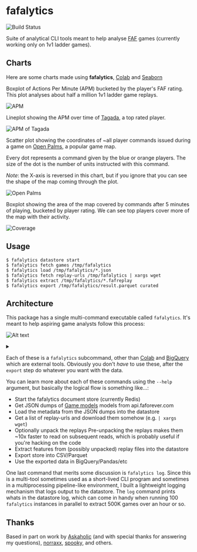 # fafalytics

![Build Status](https://github.com/yaniv-aknin/fafalytics/actions/workflows/test.yml/badge.svg?branch=main)

Suite of analytical CLI tools meant to help analyse [FAF](http://faforever.com) games (currently working only on 1v1 ladder games).

## Charts

Here are some charts made using **fafalytics**, [Colab] and [Seaborn]

[Colab]: https://colab.research.google.com
[Seaborn]: http://seaborn.pydata.org/

Boxplot of Actions Per Minute (APM) bucketed by the player's FAF rating. This plot analyses about half a million 1v1 ladder game replays.

![APM](https://gist.github.com/yaniv-aknin/bfb3ab1648ba183c68856acb759be91b/raw/8988ef0838ecd915d78152549dfbb76bbcdcfd68/apm.png)

Lineplot showing the APM over time of [Tagada](https://forum.faforever.com/user/tagada), a top rated player.

![APM of Tagada](https://gist.github.com/yaniv-aknin/bfb3ab1648ba183c68856acb759be91b/raw/8988ef0838ecd915d78152549dfbb76bbcdcfd68/apm-tagada.png)

Scatter plot showing the coordinates of ~all player commands issued during a game on [Open Palms](https://content.faforever.com/maps/previews/large/scmp_007.png), a popular game map.

Every dot represents a command given by the blue or orange players. The size of the dot is the number of units instructed with this command.

*Note*: the X-axis is reversed in this chart, but if you ignore that you can see the shape of the map coming through the plot.

![Open Palms](https://gist.github.com/yaniv-aknin/bfb3ab1648ba183c68856acb759be91b/raw/8988ef0838ecd915d78152549dfbb76bbcdcfd68/openpalms.png)

Boxplot showing the area of the map covered by commands after 5 minutes of playing, bucketed by player rating. We can see top players cover more of the map with their activity.

![Coverage](https://gist.github.com/yaniv-aknin/bfb3ab1648ba183c68856acb759be91b/raw/8988ef0838ecd915d78152549dfbb76bbcdcfd68/area-coverage.png)

## Usage

```
$ fafalytics datastore start
$ fafalytics fetch games /tmp/fafalytics
$ fafalytics load /tmp/fafalytics/*.json
$ fafalytics fetch replay-urls /tmp/fafalytics | xargs wget
$ fafalytics extract /tmp/fafalytics/*.fafreplay
$ fafalytics export /tmp/fafalytics/result.parquet curated
```

## Architecture

This package has a single multi-command executable called `fafalytics`. It's
meant to help aspiring game analysts follow this process:

![Alt text](https://g.gravizo.com/source/overview?https%3A%2F%2Fraw.githubusercontent.com%2Fyaniv-aknin%2Ffafalytics%2Fmaster%2FREADME.md)

<details> 
<summary></summary>
overview
  digraph G {
    "datastore start" -> "fetch games"
    "datastore start" -> "fetch replay-urls"
    "fetch games" -> "load"
    "fetch replay-urls" -> unpack
    "fetch replay-urls" -> extract
    unpack -> extract
    extract -> export
    load -> export
    export -> colab
    export -> bigquery
    colab, bigquery [shape=box]
    log
  }
overview
</details>

Each of these is a `fafalytics` subcommand, other than [Colab][] and
[BigQuery][] which are external tools. Obviously you don't *have* to use these,
after the `export` step do whatever you want with the data.

[BigQuery]: https://cloud.google.com/bigquery

You can learn more about each of these commands using the `--help` argument, but
basically the logical flow is something like...:
 * Start the fafalytics document store (currently Redis)
 * Get JSON dumps of [Game models][] models from api.faforever.com
 * Load the metadata from the JSON dumps into the datastore
 * Get a list of replay-urls and download them somehow (e.g. `| xargs wget`)
 * Optionally unpack the replays
   Pre-unpacking the replays makes them ~10x faster to read on subsequent
   reads, which is probably useful if you're hacking on the code
 * Extract features from (possibly unpacked) replay files into the datastore
 * Export store into CSV/Parquet
 * Use the exported data in BigQuery/Pandas/etc

[Game models]: https://github.com/FAForever/faf-java-api/blob/28128cca6def4fd4e6fb4fae77cea79d6b1ff926/src/main/java/com/faforever/api/data/domain/Game.java#L38

One last command that merits some discussion is `fafalytics log`. Since this is
a multi-tool sometimes used as a short-lived CLI program and sometimes in a
multiprocessing pipeline-like environment, I built a lightweight logging
mechanism that logs output to the datastore. The `log` command prints whats in
the datastore log, which can come in handy when running 100 `fafalytics`
instances in parallel to extract 500K games over an hour or so.

## Thanks

Based in part on work by [Askaholic](https://github.com/Askaholic) (and with special thanks for answering my questions), [norraxx](https://github.com/norraxx), [spooky](https://github.com/spooky), and others.
